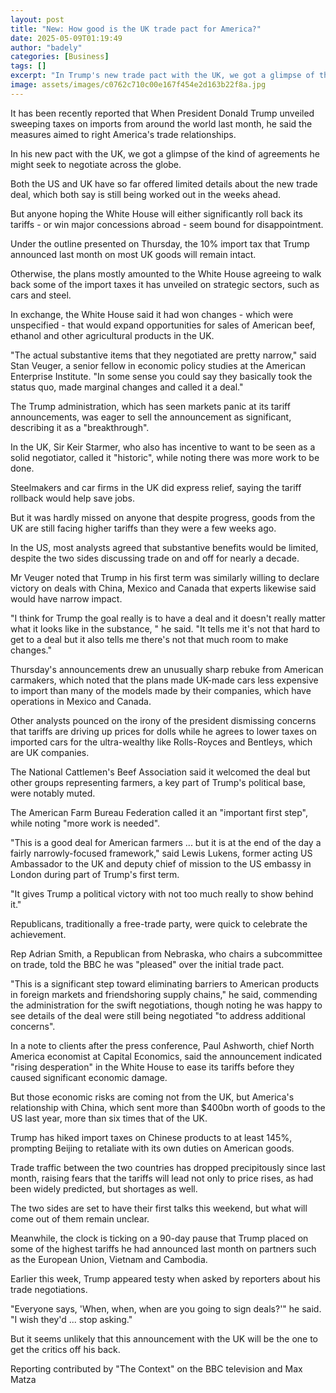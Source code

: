 ```yaml
---
layout: post
title: "New: How good is the UK trade pact for America?"
date: 2025-05-09T01:19:49
author: "badely"
categories: [Business]
tags: []
excerpt: "In Trump's new trade pact with the UK, we got a glimpse of the types of agreements he may seek across the globe."
image: assets/images/c0762c710c00e167f454e2d163b22f8a.jpg
---
```


It has been recently reported that When President Donald Trump unveiled sweeping taxes on imports from around the world last month, he said the measures aimed to right America's trade relationships. 

In his new pact with the UK, we got a glimpse of the kind of agreements he might seek to negotiate across the globe. 

Both the US and UK have so far offered limited details about the new trade deal, which both say is still being worked out in the weeks ahead.  

But anyone hoping the White House will either significantly roll back its tariffs - or win major concessions abroad - seem bound for disappointment. 

Under the outline presented on Thursday, the 10% import tax that Trump announced last month on most UK goods will remain intact. 

Otherwise, the plans mostly amounted to the White House agreeing to walk back some of the import taxes it has unveiled on strategic sectors, such as cars and steel.

In exchange, the White House said it had won changes - which were unspecified - that would expand opportunities for sales of American beef, ethanol and other agricultural products in the UK. 

"The actual substantive items that they negotiated are pretty narrow," said Stan Veuger, a senior fellow in economic policy studies at the American Enterprise Institute. "In some sense you could say they basically took the status quo, made marginal changes and called it a deal."

The Trump administration, which has seen markets panic at its tariff announcements, was eager to sell the announcement as significant, describing it as a "breakthrough".

In the UK, Sir Keir Starmer, who also has incentive to want to be seen as a solid negotiator, called it "historic", while noting there was more work to be done.

Steelmakers and car firms in the UK did express relief, saying the tariff rollback would help save jobs. 

But it was hardly missed on anyone that despite progress, goods from the UK are still facing higher tariffs than they were a few weeks ago. 

In the US, most analysts agreed that substantive benefits would be limited, despite the two sides discussing trade on and off for nearly a decade.

Mr Veuger noted that Trump in his first term was similarly willing to declare victory on deals with China, Mexico and Canada that experts likewise said would have narrow impact.

"I think for Trump the goal really is to have a deal and it doesn't really matter what it looks like in the substance, " he said. "It tells me it's not that hard to get to a deal but it also tells me there's not that much room to make changes."

Thursday's announcements drew an unusually sharp rebuke from American carmakers, which noted that the plans made UK-made cars less expensive to import than many of the models made by their companies, which have operations in Mexico and Canada. 

Other analysts pounced on the irony of the president dismissing concerns that tariffs are driving up prices for dolls while he agrees to lower taxes on imported cars for the ultra-wealthy like Rolls-Royces and Bentleys, which are UK companies. 

The National Cattlemen's Beef Association said it welcomed the deal but other groups representing farmers, a key part of Trump's political base, were notably muted.

The American Farm Bureau Federation called it an "important first step", while noting "more work is needed".

"This is a good deal for American farmers ... but it is at the end of the day a fairly narrowly-focused framework," said Lewis Lukens, former acting US Ambassador to the UK and deputy chief of mission to the US embassy in London during part of Trump's first term.

"It gives Trump a political victory with not too much really to show behind it."

Republicans, traditionally a free-trade party, were quick to celebrate the achievement.

Rep Adrian Smith, a Republican from Nebraska, who chairs a subcommittee on trade, told the BBC he was "pleased" over the initial trade pact. 

"This is a significant step toward eliminating barriers to American products in foreign markets and friendshoring supply chains," he said, commending the administration for the swift negotiations, though noting he was happy to see details of the deal were still being negotiated "to address additional concerns". 

In a note to clients after the press conference, Paul Ashworth, chief North America economist at Capital Economics, said the announcement indicated "rising desperation" in the White House to ease its tariffs before they caused significant economic damage.

But those economic risks are coming not from the UK, but America's relationship with China, which sent more than $400bn worth of goods to the US last year, more than six times that of the UK. 

Trump has hiked import taxes on Chinese products to at least 145%, prompting Beijing to retaliate with its own duties on American goods. 

Trade traffic between the two countries has dropped precipitously since last month, raising fears that the tariffs will lead not only to price rises, as had been widely predicted, but shortages as well. 

The two sides are set to have their first talks this weekend, but what will come out of them remain unclear. 

Meanwhile, the clock is ticking on a 90-day pause that Trump placed on some of the highest tariffs he had announced last month on partners such as the European Union, Vietnam and Cambodia.  

Earlier this week, Trump appeared testy when asked by reporters about his trade negotiations.

"Everyone says, 'When, when, when are you going to sign deals?'" he said. "I wish they'd ... stop asking."

But it seems unlikely that this announcement with the UK will be the one to get the critics off his back. 

Reporting contributed by "The Context" on the BBC television and Max Matza

